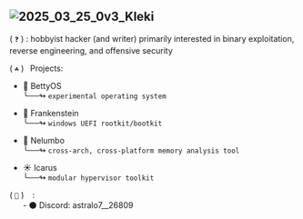 ## ![2025_03_25_0v3_Kleki](https://github.com/user-attachments/assets/85f8dee5-c8ef-4809-b170-88089f53cf2f)

( `❓` ) : hobbyist hacker (and writer) primarily interested in binary exploitation, reverse engineering, and offensive security 

 
( `☘️` ) &ensp;Projects:  <br>
 - 🦢 BettyOS <br>
   ╰──↬ `experimental operating system`
 &nbsp;

 - 🧟 Frankenstein <br>
   ╰──↬ `windows UEFI rootkit/bootkit`
 &nbsp;

 - 🏮 Nelumbo <br>
   ╰──↬ `cross-arch, cross-platform memory analysis tool`
 &nbsp;

 - ☀️ Icarus <br>
   ╰──↬ `modular hypervisor toolkit`
 &nbsp;

( `🔗` ) &ensp; :  <br>
  &nbsp; &nbsp; &nbsp;  - ⚫ Discord: astralo7__26809 <br>
  
